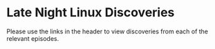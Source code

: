 # Late Night Linux Discoveries

Please use the links in the header to view discoveries from each of the relevant episodes.
